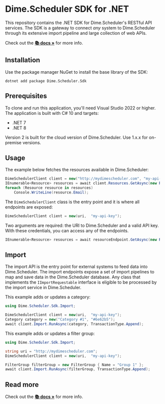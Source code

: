 ﻿# Dime.Scheduler SDK for .NET

This repository contains the .NET SDK for Dime.Scheduler's RESTful API services. The SDK is a gateway to connect *any* system to Dime.Scheduler through its extensive import pipeline and large collection of web APIs.

Check out the **[📚 docs »](https://docs.dimescheduler.com)** for more info.

## Installation

Use the package manager NuGet to install the base library of the SDK:

`dotnet add package Dime.Scheduler.Sdk`

## Prerequisites

To clone and run this application, you'll need Visual Studio 2022 or higher. The application is built with C# 10 and targets:

- .NET 7
- .NET 8

Version 2 is built for the cloud version of Dime.Scheduler. Use 1.x.x for on-premise versions.

## Usage

The example below fetches the resources available in Dime.Scheduler:

```csharp
DimeSchedulerClient client = new("http://mydimescheduler.com", "my-api-key");
IEnumerable<Resource> resources = await client.Resources.GetAsync(new ResourceRequest());
foreach (Resource resource in resources)
    Console.WriteLine(resource.Email);
```

The `DimeSchedulerClient` class is the entry point and it is where all endpoints are exposed:

```csharp
DimeSchedulerClient client = new(uri,  "my-api-key");
```

Two arguments are required: the URI to Dime.Scheduler and a valid API key. With these credentials, you can access any of the endpoints.

```csharp
IEnumerable<Resource> resources = await resourceEndpoint.GetAsync(new ResourceRequest());
```

## Import

The import API is the entry point for external systems to feed data into Dime.Scheduler. The import endpoints expose a set of import pipelines to map and save data in the Dime.Scheduler database. Any class that implements the `IImportRequestable` interface is eligible to be processed by the import service in Dime.Scheduler.

This example adds or updates a category:

```csharp
using Dime.Scheduler.Sdk.Import;

DimeSchedulerClient client = new(uri,  "my-api-key");
Category category = new("Category #1", "#6e62b5");
await client.Import.RunAsync(category, TransactionType.Append);
```

This example adds or updates a filter group:

```csharp
using Dime.Scheduler.Sdk.Import;

string uri = "http://mydimescheduler.com";
DimeSchedulerClient client = new(uri,  "my-api-key");

FilterGroup filterGroup = new FilterGroup { Name = "Group 1" };
await client.Import.RunAsync(filterGroup, TransactionType.Append);
```

## Read more

Check out the **[📚 docs »](https://docs.dimescheduler.com)** for more info.

